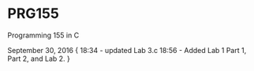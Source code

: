 # PRG155
Programming 155 in C


September 30, 2016 {
  18:34 - updated Lab 3.c
  18:56 - Added Lab 1 Part 1, Part 2, and Lab 2.
}
